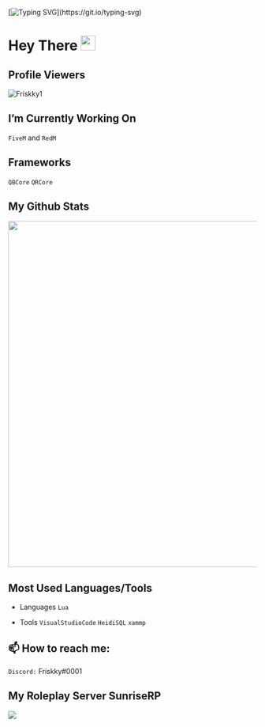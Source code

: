 [![Typing SVG](https://readme-typing-svg.demolab.com?font=Fira+Code&weight=700&pause=1000&color=A70000&width=435&lines=Welcome+To+My+Github!)](https://git.io/typing-svg)

<h1>
  Hey There
  <img src="https://media.giphy.com/media/hvRJCLFzcasrR4ia7z/giphy.gif" width="30px"/>
</h1>


## Profile Viewers
<p align="left"> <img src="https://komarev.com/ghpvc/?username=Friskky1" alt="Friskky1" /> </p>


## I’m Currently Working On
```FiveM``` and ```RedM``` 

## Frameworks
```QBCore``` ```QRCore```

## My Github Stats
<p align="left">
 <a href=https://github.com/Friskky1><img width="700" src=https://github-readme-stats.vercel.app/api?username=Friskky1&count_private=true&show_icons=true&title_color=002b68text_color=ffffff&icon_color=002b68&hide_border=true&bg_color=000000&layout=compact&hide_title=false&hide_rank=false><a>

## Most Used Languages/Tools
-	Languages
```Lua```
	 
- Tools
```VisualStudioCode``` ```HeidiSQL``` ```xammp```

## :mailbox: How to reach me: 
```Discord:``` Friskky#0001

## My Roleplay Server SunriseRP
 <div align="left">
  <p><a href="https://discord.gg/sunriserp1">
      <img src="https://img.shields.io/discord/869166393470357535?style=for-the-badge&logo=discord&labelColor=7289da&logoColor=white&color=2c2f33&label=Discord"/>
  </a></p>
</div>

